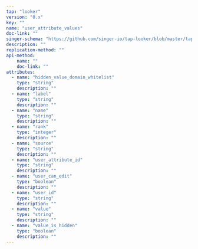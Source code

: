 ```yaml
---
tap: "looker"
version: "0.x"
key: ""
name: "user_attribute_values"
doc-link: ""
singer-schema: "https://github.com/singer-io/tap-looker/blob/master/tap_looker/schemas/user_attribute_values.json"
description: ""
replication-method: ""
api-method:
    name: ""
    doc-link: ""
attributes:
  - name: "hidden_value_domain_whitelist"
    type: "string"
    description: ""
  - name: "label"
    type: "string"
    description: ""
  - name: "name"
    type: "string"
    description: ""
  - name: "rank"
    type: "integer"
    description: ""
  - name: "source"
    type: "string"
    description: ""
  - name: "user_attribute_id"
    type: "string"
    description: ""
  - name: "user_can_edit"
    type: "boolean"
    description: ""
  - name: "user_id"
    type: "string"
    description: ""
  - name: "value"
    type: "string"
    description: ""
  - name: "value_is_hidden"
    type: "boolean"
    description: ""
---
```

